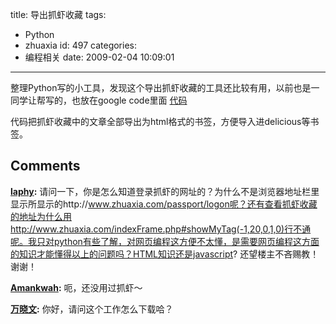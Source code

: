 title: 导出抓虾收藏
tags:
  - Python
  - zhuaxia
id: 497
categories:
  - 编程相关
date: 2009-02-04 10:09:01
---

整理Python写的小工具，发现这个导出抓虾收藏的工具还比较有用，以前也是一同学让帮写的，也放在google code里面
[代码](http://code.google.com/p/pytool/source/browse/trunk/zhuaxia_dump.py?)

代码把抓虾收藏中的文章全部导出为html格式的书签，方便导入进delicious等书签。
## Comments

**[laphy](#5426 "2009-03-08 16:17:48"):** 请问一下，你是怎么知道登录抓虾的网址的？为什么不是浏览器地址栏里显示所显示的http://www.zhuaxia.com/passport/logon呢？还有查看抓虾收藏的地址为什么用http://www.zhuaxia.com/indexFrame.php#showMyTag(-1,20,0,1,0)行不通呢。我只对python有些了解，对网页编程这方便不太懂，是需要网页编程这方面的知识才能懂得以上的问题吗？HTML知识还是javascript? 还望楼主不吝赐教！谢谢！

**[Amankwah](#5080 "2009-02-09 21:32:16"):** 呃，还没用过抓虾～

**[万晓文](#5463 "2009-03-13 19:29:44"):** 你好，请问这个工作怎么下载哈？


